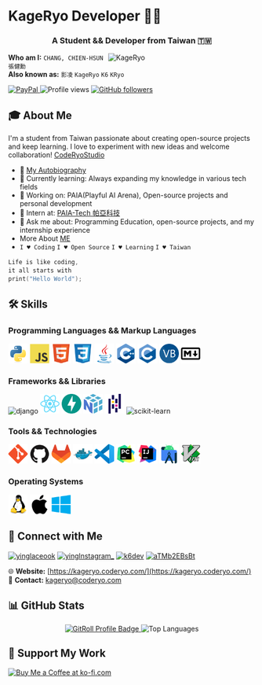 # KageRyo Developer 👨‍💻
<h3 align="center">A Student && Developer from Taiwan 🇹🇼</h3>
<img align="right" src="https://scontent.ftpe3-1.fna.fbcdn.net/v/t39.30808-6/329239350_559529172773056_5687967764856298419_n.jpg?_nc_cat=111&ccb=1-7&_nc_sid=6ee11a&_nc_ohc=2Ud4uRRvzHEQ7kNvgFqvZDo&_nc_ht=scontent.ftpe3-1.fna&oh=00_AYCo77Z75LV-GFcic-KNG6M2nCPzUn-9f2uQI1VWkJse3w&oe=66A932FE" alt="KageRyo" width="300"/>

**Who am I:**
`CHANG, CHIEN-HSUN` `張健勳`  
**Also known as:**
`影凌` `KageRyo` `K6` `KRyo`

<div align="left">
  <a href="https://paypal.me/15LIVETW" target="_blank">
    <img src="https://img.shields.io/badge/Donate-PayPal-blue.svg?style=flat-square&logo=paypal" alt="PayPal"/>
  </a>
  <img src="https://komarev.com/ghpvc/?username=KageRyo&&style=flat-square" alt="Profile views"/>
  <a href="https://github.com/KageRyo?tab=followers">
    <img alt="GitHub followers" src="https://img.shields.io/github/followers/KageRyo?color=green&logo=github">
  </a>
</div>

## 🎓 About Me
I'm a student from Taiwan passionate about creating open-source projects and keep learning. I love to experiment with new ideas and welcome collaboration! [CodeRyoStudio](https://github.com/CodeRyoDeveloper)
- 📄 [My Autobiography](Autobiography.pdf)
- 🌱 Currently learning: Always expanding my knowledge in various tech fields
- 🔭 Working on: PAIA(Playful AI Arena), Open-source projects and personal development
- 💼 Intern at: [PAIA-Tech 帕亞科技](https://github.com/PAIA-Playful-AI-Arena/)
- 💬 Ask me about: Programming Education, open-source projects, and my internship experience
- More About [ME](ME.md)
- `I ♥️ Coding` `I ♥️ Open Source` `I ♥️ Learning` `I ♥️ Taiwan`

```c
Life is like coding,
it all starts with
print("Hello World");
```

## 🛠 Skills

### Programming Languages && Markup Languages
<p align="left">
  <img src="https://raw.githubusercontent.com/devicons/devicon/master/icons/python/python-original.svg" alt="python" width="40" height="40"/>
  <img src="https://raw.githubusercontent.com/devicons/devicon/master/icons/javascript/javascript-original.svg" alt="javascript" width="40" height="40"/>
  <img src="https://raw.githubusercontent.com/devicons/devicon/master/icons/html5/html5-original.svg" alt="html5" width="40" height="40"/>
  <img src="https://raw.githubusercontent.com/devicons/devicon/master/icons/css3/css3-original.svg" alt="css3" width="40" height="40"/>
  <img src="https://raw.githubusercontent.com/devicons/devicon/master/icons/java/java-original.svg" alt="java" width="40" height="40"/>
  <img src="https://raw.githubusercontent.com/devicons/devicon/master/icons/cplusplus/cplusplus-original.svg" alt="cplusplus" width="40" height="40"/>
  <img src="https://raw.githubusercontent.com/devicons/devicon/master/icons/c/c-original.svg" alt="c" width="40" height="40"/>
  <img src="https://raw.githubusercontent.com/devicons/devicon/master/icons/visualbasic/visualbasic-original.svg" alt="visualbasic" width="40" height="40"/>
  <img src="https://raw.githubusercontent.com/devicons/devicon/master/icons/markdown/markdown-original.svg" alt="markdown" width="40" height="40"/>
</p>

### Frameworks && Libraries
<p align="left">
  <img src="https://avatars.githubusercontent.com/u/27804?s=200&v=4" alt="django" width="40" height="40"/>
  <img src="https://raw.githubusercontent.com/devicons/devicon/master/icons/react/react-original.svg" alt="react" width="40" height="40"/>
  <img src="https://raw.githubusercontent.com/devicons/devicon/master/icons/fastapi/fastapi-original.svg" alt="fastapi" width="40" height="40"/>
  <img src="https://raw.githubusercontent.com/devicons/devicon/master/icons/numpy/numpy-original.svg" alt="numpy" width="40" height="40"/>
  <img src="https://raw.githubusercontent.com/devicons/devicon/master/icons/pandas/pandas-original.svg" alt="pandas" width="40" height="40"/>
  <img src="https://avatars.githubusercontent.com/u/365630?s=48&v=4" alt="scikit-learn" width="40" height="40"/>
</p>

### Tools && Technologies
<p align="left">
  <img src="https://raw.githubusercontent.com/devicons/devicon/master/icons/git/git-original.svg" alt="git" width="40" height="40"/>
  <img src="https://raw.githubusercontent.com/devicons/devicon/master/icons/github/github-original.svg" alt="github" width="40" height="40"/>
  <img src="https://raw.githubusercontent.com/devicons/devicon/master/icons/gitlab/gitlab-original.svg" alt="gitlab" width="40" height="40"/>
  <img src="https://raw.githubusercontent.com/devicons/devicon/master/icons/docker/docker-original.svg" alt="docker" width="40" height="40"/>
  <img src="https://raw.githubusercontent.com/devicons/devicon/master/icons/vscode/vscode-original.svg" alt="vscode" width="40" height="40"/>
  <img src="https://raw.githubusercontent.com/devicons/devicon/master/icons/pycharm/pycharm-original.svg" alt="pycharm" width="40" height="40"/>
  <img src="https://raw.githubusercontent.com/devicons/devicon/master/icons/intellij/intellij-original.svg" alt="intellij" width="40" height="40"/>
  <img src="https://raw.githubusercontent.com/devicons/devicon/master/icons/androidstudio/androidstudio-original.svg" alt="androidstudio" width="40" height="40"/>
  <img src="https://raw.githubusercontent.com/devicons/devicon/master/icons/vim/vim-original.svg" alt="vim" width="40" height="40"/>
</p>

### Operating Systems
<p align="left">
  <img src="https://raw.githubusercontent.com/devicons/devicon/master/icons/linux/linux-original.svg" alt="linux" width="40" height="40"/>
  <img src="https://raw.githubusercontent.com/devicons/devicon/master/icons/apple/apple-original.svg" alt="macos" width="40" height="40"/>
  <img src="https://raw.githubusercontent.com/devicons/devicon/master/icons/windows8/windows8-original.svg" alt="windows" width="40" height="40"/>
</p>

## 🤝 Connect with Me
<p align="left">
<a href="https://fb.com/yinglaceook" target="blank"><img align="center" src="https://raw.githubusercontent.com/rahuldkjain/github-profile-readme-generator/master/src/images/icons/Social/facebook.svg" alt="yinglaceook" height="30" width="40" /></a>
<a href="https://instagram.com/yinglnstagram_" target="blank"><img align="center" src="https://raw.githubusercontent.com/rahuldkjain/github-profile-readme-generator/master/src/images/icons/Social/instagram.svg" alt="yinglnstagram_" height="30" width="40" /></a>
<a href="https://twitter.com/k6dev" target="blank"><img align="center" src="https://raw.githubusercontent.com/rahuldkjain/github-profile-readme-generator/master/src/images/icons/Social/twitter.svg" alt="k6dev" height="30" width="40" /></a>
<a href="https://coderyo.com/discord" target="blank"><img align="center" src="https://raw.githubusercontent.com/rahuldkjain/github-profile-readme-generator/master/src/images/icons/Social/discord.svg" alt="aTMb2EBsBt" height="30" width="40" /></a>
</p>

🌐 **Website:** [https://kageryo.coderyo.com/](https://kageryo.coderyo.com/)   
📧 **Contact:** [kageryo@coderyo.com](mailto:kageryo@coderyo.com)  

## 📊 GitHub Stats
<p align="center">
  <a href="https://gitroll.io/profile/uuVTAC5mjetXf0iJSKlMMjusAfBW2" target="_blank">
    <img src="https://gitroll.io/api/badges/profiles/v1/uuVTAC5mjetXf0iJSKlMMjusAfBW2" alt="GitRoll Profile Badge" width="50%" height="280px" />
  </a>
  <img src="https://github-readme-stats.vercel.app/api/top-langs/?username=KageRyo&theme=radical" alt="Top Languages" width="40%" height="280px" align="top" />
</p>

## 🎉 Support My Work
<a href='https://ko-fi.com/P5P0KOCNI' target='_blank'><img height='36' style='border:0px;height:36px;' src='https://storage.ko-fi.com/cdn/kofi2.png?v=3' border='0' alt='Buy Me a Coffee at ko-fi.com' /></a>  
